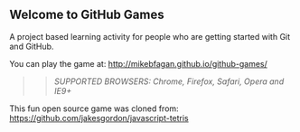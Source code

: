 ## Welcome to GitHub Games

A project based learning activity for people who are getting started with Git and GitHub.

You can play the game at: http://mikebfagan.github.io/github-games/

>> _*SUPPORTED BROWSERS*: Chrome, Firefox, Safari, Opera and IE9+_

This fun open source game was cloned from: https://github.com/jakesgordon/javascript-tetris
